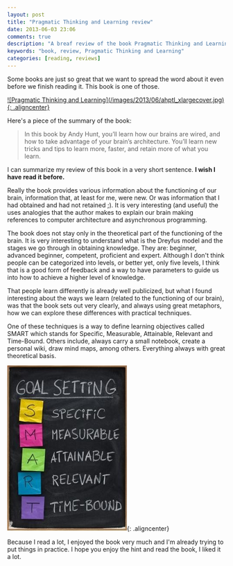```yaml
---
layout: post
title: "Pragmatic Thinking and Learning review"
date: 2013-06-03 23:06
comments: true
description: "A breaf review of the book Pragmatic Thinking and Learning"
keywords: "book, review, Pragmatic Thinking and Learning"
categories: [reading, reviews]
---
```

Some books are just so great that we want to spread the word about it even before we finish reading it. This book is one of those.

<a href="http://vintem.me/18LjWdg">
![Pragmatic Thinking and Learning](/images/2013/06/ahptl_xlargecover.jpg){: .aligncenter}
</a>

Here's a piece of the summary of the book:

>In this book by Andy Hunt, you’ll learn how our brains are wired, and how to take advantage of your brain’s architecture. You’ll learn new tricks and tips to learn more, faster, and retain more of what you learn.

I can summarize my review of this book in a very short sentence. **I wish I have read it before.**

Really the book provides various information about the functioning of our brain, information that, at least for me, were new. Or was information that I had obtained and had not retained ;). It is very interesting (and useful) the uses analogies that the author makes to explain our brain making references to computer architecture and asynchronous programming.

The book does not stay only in the theoretical part of the functioning of the brain. It is very interesting to understand what is the Dreyfus model and the stages we go through in obtaining knowledge. They are: beginner, advanced beginner, competent, proficient and expert. Although I don't think people can be categorized into levels, or better yet, only five levels, I think that is a good form of feedback and a way to have parameters to guide us into how to achieve a higher level of knowledge.

That people learn differently is already well publicized, but what I found interesting about the ways we learn (related to the functioning of our brain), was that the book sets out very clearly, and always using great metaphors, how we can explore these differences with practical techniques.

One of these techniques is a way to define learning objectives called SMART which stands for Specific, Measurable, Attainable, Relevant and Time-Bound. Others include, always carry a small notebook, create a personal wiki, draw mind maps, among others. Everything always with great theoretical basis.

![SMART](/images/2013/06/smart2.jpg){: .aligncenter}

Because I read a lot, I enjoyed the book very much and I'm already trying to put things in practice. I hope you enjoy the hint and read the book, I liked it a lot.
